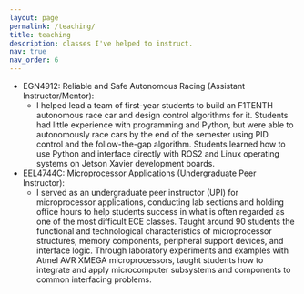 ```yaml
---
layout: page
permalink: /teaching/
title: teaching
description: classes I've helped to instruct.
nav: true
nav_order: 6
---
```


- EGN4912: Reliable and Safe Autonomous Racing (Assistant Instructor/Mentor):
  - I helped lead a team of first-year students to build an F1TENTH autonomous race car and design control algorithms for it. Students had little experience with programming and Python, but were able to autonomously race cars by the end of the semester using PID control and the follow-the-gap algorithm. Students learned how to use Python and interface directly with ROS2 and Linux operating systems on Jetson Xavier development boards.
- EEL4744C: Microprocessor Applications (Undergraduate Peer Instructor):
  - I served as an undergraduate peer instructor (UPI) for microprocessor applications, conducting lab sections and holding office hours to help students success in what is often regarded as one of the most difficult ECE classes. Taught around 90 students the functional and technological characteristics of microprocessor structures, memory components, peripheral support devices, and interface logic. Through laboratory experiments and examples with Atmel AVR XMEGA microprocessors, taught students how to integrate and apply microcomputer subsystems and components to common interfacing problems.
